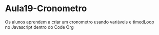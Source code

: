 # Aula19-Cronometro
Os alunos aprendem a criar um cronometro usando variáveis e timedLoop no Javascript dentro do Code Org
